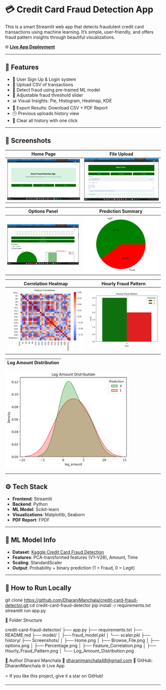 # 💳 Credit Card Fraud Detection App

This is a smart Streamlit web app that detects fraudulent credit card transactions using machine learning. It’s simple, user-friendly, and offers fraud pattern insights through beautiful visualizations.

🌐 **[Live App Deployment](https://dharanimanchala-credit-card-fraud-detector-app-oqe9n0.streamlit.app/)**

---

## 🚀 Features

- 🔐 User Sign Up & Login system
- 📁 Upload CSV of transactions
- 🎯 Detect fraud using pre-trained ML model
- 🔄 Adjustable fraud threshold slider
- 📊 Visual Insights: Pie, Histogram, Heatmap, KDE
- 📄 Export Results: Download CSV + PDF Report
- 🕒 Previous uploads history view
- 🧹 Clear all history with one click

---

## 📸 Screenshots

| Home Page | File Upload |
|-----------|-------------|
| ![](Screenshots/Home.png) | ![](Screenshots/Browse_File.png) |

| Options Panel | Prediction Summary |
|---------------|--------------------|
| ![](Screenshots/options.png) | ![](Screenshots/Percentage.png) |

| Correlation Heatmap | Hourly Fraud Pattern |
|---------------------|----------------------|
| ![](Screenshots/Feature_Correlation.png) | ![](Screenshots/Hourly_Fraud_Pattern.png) |

| Log Amount Distribution |
|--------------------------|
<td><img src="Screenshots/Log_Amount_Distribution.png" width="400"/></td>


---

## ⚙️ Tech Stack

- **Frontend**: Streamlit
- **Backend**: Python
- **ML Model**: Scikit-learn
- **Visualizations**: Matplotlib, Seaborn
- **PDF Report**: FPDF

---

## 🧠 ML Model Info

- **Dataset**: [Kaggle Credit Card Fraud Detection](https://www.kaggle.com/datasets/mlg-ulb/creditcardfraud)
- **Features**: PCA-transformed features (V1–V28), Amount, Time
- **Scaling**: StandardScaler
- **Output**: Probability + binary prediction (1 = Fraud, 0 = Legit)

---

## 🧪 How to Run Locally

git clone https://github.com/DharaniManchala/credit-card-fraud-detector.git
cd credit-card-fraud-detector
pip install -r requirements.txt
streamlit run app.py


📁 Folder Structure

credit-card-fraud-detector/
├── app.py
├── requirements.txt
├── README.md
├── model/
│   ├── fraud_model.pkl
│   └── scaler.pkl
├── history/
├── Screenshots/
│   ├── Home.png
│   ├── Browse_File.png
│   ├── options.png
│   ├── Percentage.png
│   ├── Feature_Correlation.png
│   ├── Hourly_Fraud_Pattern.png
│   └── Log_Amount_Distribution.png







👤 Author
Dharani Manchala
📧 dharanimanchala48@gmail.com
🔗 GitHub: DharaniManchala
🌐 Live App


⭐ If you like this project, give it a star on GitHub!

---

